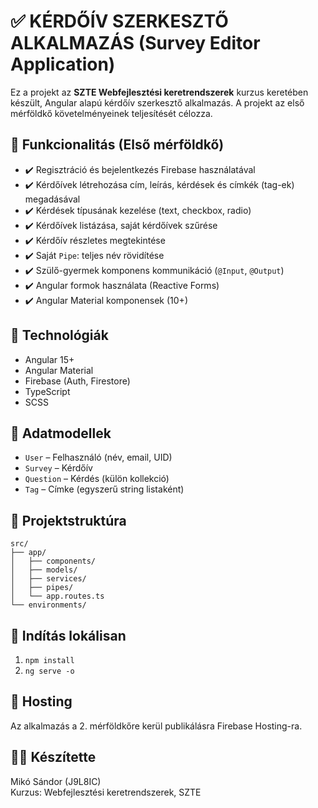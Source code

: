 # ✅ KÉRDŐÍV SZERKESZTŐ ALKALMAZÁS (Survey Editor Application)

Ez a projekt az **SZTE Webfejlesztési keretrendszerek** kurzus keretében készült, Angular alapú kérdőív szerkesztő alkalmazás. A projekt az első mérföldkő követelményeinek teljesítését célozza.

## 🎯 Funkcionalitás (Első mérföldkő)

- ✔️ Regisztráció és bejelentkezés Firebase használatával
- ✔️ Kérdőívek létrehozása cím, leírás, kérdések és címkék (tag-ek) megadásával
- ✔️ Kérdések típusának kezelése (text, checkbox, radio)
- ✔️ Kérdőívek listázása, saját kérdőívek szűrése
- ✔️ Kérdőív részletes megtekintése
- ✔️ Saját `Pipe`: teljes név rövidítése
- ✔️ Szülő-gyermek komponens kommunikáció (`@Input`, `@Output`)
- ✔️ Angular formok használata (Reactive Forms)
- ✔️ Angular Material komponensek (10+)

## 🔧 Technológiák

- Angular 15+
- Angular Material
- Firebase (Auth, Firestore)
- TypeScript
- SCSS

## 🧱 Adatmodellek

- `User` – Felhasználó (név, email, UID)
- `Survey` – Kérdőív
- `Question` – Kérdés (külön kollekció)
- `Tag` – Címke (egyszerű string listaként)

## 📁 Projektstruktúra

```
src/
├── app/
│   ├── components/
│   ├── models/
│   ├── services/
│   ├── pipes/
│   └── app.routes.ts
└── environments/
```

## 🚀 Indítás lokálisan

1. `npm install`
2. `ng serve -o`

## 📡 Hosting

Az alkalmazás a 2. mérföldkőre kerül publikálásra Firebase Hosting-ra.

## 👨‍💻 Készítette

Mikó Sándor (J9L8IC)  
Kurzus: Webfejlesztési keretrendszerek, SZTE  
